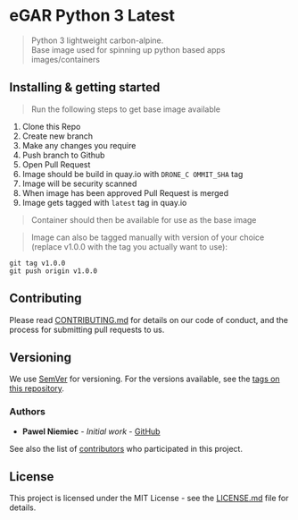 # eGAR Python 3 Latest
> Python 3 lightweight carbon-alpine. \
> Base image used for spinning up python based apps images/containers

## Installing & getting started

> Run the following steps to get base image available

1) Clone this Repo
2) Create new branch
3) Make any changes you require
4) Push branch to Github
5) Open Pull Request
6) Image should be build in quay.io with `DRONE_C
OMMIT_SHA` tag
7) Image will be security scanned
8) When image has been approved Pull Request is merged
9) Image gets tagged with `latest` tag in quay.io

> Container should then be available for use as the base image

> Image can also be tagged manually with version of your choice (replace v1.0.0 with the tag you actually want to use):
```
git tag v1.0.0
git push origin v1.0.0
```

## Contributing

Please read [CONTRIBUTING.md](CONTRIBUTING.md) for details on our code of conduct, and the process for submitting
pull requests to us.

## Versioning

We use [SemVer](http://semver.org/) for versioning. For the versions available, see the 
[tags on this repository](https://github.com/UKHomeOffice/egar-python-3/tags). 

### Authors

* **Pawel Niemiec** - *Initial work* - [GitHub](https://github.com/pawniemiec)

See also the list of [contributors](https://github.com/UKHomeOffice/egar-python-3/contributors) who 
participated in this project.

## License

This project is licensed under the MIT License - see the [LICENSE.md](LICENSE.md) file for details.

